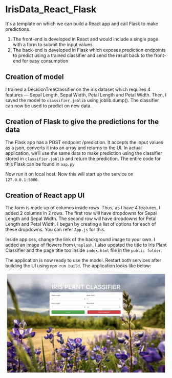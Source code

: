 # IrisData_React_Flask

It's a template on which we can build a React app and call Flask to make predictions.

1. The front-end is developed in React and would include a single page with a form to submit the input values
2. The back-end is developed in Flask which exposes prediction endpoints to predict using a trained classifier and send the result back to the front-end for easy consumption

## Creation of model
I trained a DecisionTreeClassifier on the iris dataset which requires 4 features — Sepal Length, Sepal Width, Petal Length and Petal Width. Then, I saved the model to `classifier.joblib` using joblib.dump(). The classifier can now be used to predict on new data.

## Creation of Flask to give the predictions for the data
The Flask app has a POST endpoint /prediction. It accepts the input values as a json, converts it into an array and returns to the UI. In actual application, we’ll use the same data to make prediction using the classifier stored in `classifier.joblib` and return the prediction. The entire code for this Flask can be found in `aap.py`

Now run it on local host. Now this will start up the service on  `127.0.0.1:5000`.

## Creation of React app UI
The form is made up of columns inside rows. Thus, as I have 4 features, I added 2 columns in 2 rows. The first row will have dropdowns for Sepal Length and Sepal Width. The second row will have dropdowns for Petal Length and Petal Width. I began by creating a list of options for each of these dropdowns. You can refer `App.js` for this.

Inside app.css, change the link of the background image to your own. I added an image of flowers from `Unsplash`. I also updated the title to Iris Plant Classifier and the page title too inside `index.html` file in the `public folder`.

The application is now ready to use the model. Restart both services after building the UI using `npm run build`. The application looks like below:

<img src="https://github.com/KarteekMenda93/IrisData_React_Flask/blob/main/Capture.PNG"/>

